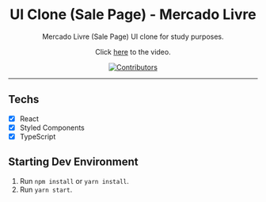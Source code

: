 <h1 align="center">
UI Clone (Sale Page) - Mercado Livre
</h1>

<p align="center">Mercado Livre (Sale Page) UI clone for study purposes.</p>
<p align="center">Click <a href="https://www.youtube.com/watch?v=APs_xQ2hUOE">here</a> to the video.</p>

<p align="center">
  <a href="https://github.com/rocketseat-content/youtube-clone-mercadolivre/graphs/contributors">
    <img src="https://img.shields.io/github/contributors/rocketseat-content/youtube-clone-mercadolivre?color=%236633cc&logoColor=%236633cc&style=flat" alt="Contributors">
  </a>
</p>

<hr>


## Techs

- [x] React
- [x] Styled Components
- [x] TypeScript

## Starting Dev Environment

1. Run `npm install` or `yarn install`.<br />
2. Run `yarn start`.<br />
